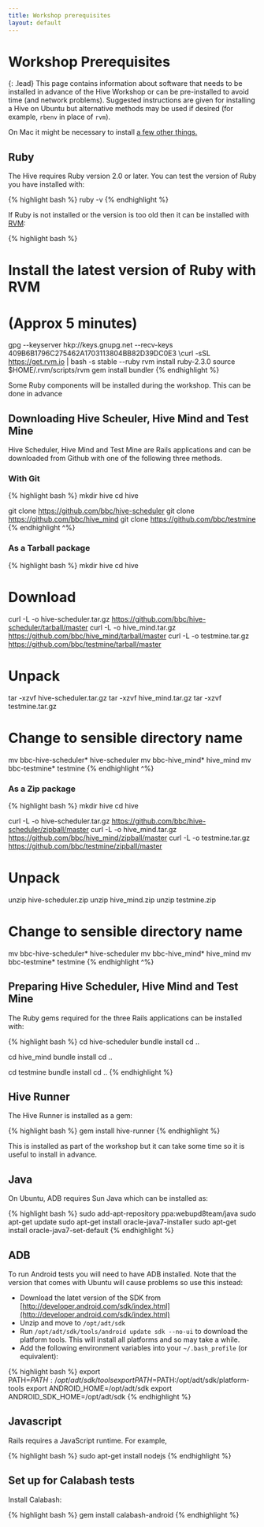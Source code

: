 ```yaml
---
title: Workshop prerequisites
layout: default
---
```


# Workshop Prerequisites

{: .lead}
This page contains information about software that needs to be installed in
advance of the Hive Workshop or can be pre-installed to avoid time (and network
problems). Suggested instructions are given for installing a Hive on Ubuntu but
alternative methods may be used if desired (for example, `rbenv` in place of
`rvm`).

On Mac it might be necessary to install 
<a href="/hive-ci/workshop/mac-preinstall.html">a few other things.</a>

## Ruby

The Hive requires Ruby version 2.0 or later. You can test the version of Ruby
you have installed with:

{% highlight bash %}
ruby -v
{% endhighlight %}

If Ruby is not installed or the version is too old then it can be installed
with [RVM](https://rvm.io/rvm/install):

{% highlight bash %}
# Install the latest version of Ruby with RVM
# (Approx 5 minutes)
gpg --keyserver hkp://keys.gnupg.net --recv-keys 409B6B1796C275462A1703113804BB82D39DC0E3
\curl -sSL https://get.rvm.io | bash -s stable --ruby
rvm install ruby-2.3.0
source $HOME/.rvm/scripts/rvm
gem install bundler
{% endhighlight %}

Some Ruby components will be installed during the workshop. This can be done in
advance

## Downloading Hive Scheuler, Hive Mind and Test Mine

Hive Scheduler, Hive Mind and Test Mine are Rails applications and can be
downloaded from Github with one of the following three methods.

### With Git

{% highlight bash %}
mkdir hive
cd hive

git clone https://github.com/bbc/hive-scheduler
git clone https://github.com/bbc/hive_mind
git clone https://github.com/bbc/testmine
{% endhighlight ^%}

### As a Tarball package

{% highlight bash %}
mkdir hive
cd hive

# Download
curl -L -o hive-scheduler.tar.gz https://github.com/bbc/hive-scheduler/tarball/master
curl -L -o hive_mind.tar.gz https://github.com/bbc/hive_mind/tarball/master
curl -L -o testmine.tar.gz https://github.com/bbc/testmine/tarball/master

# Unpack
tar -xzvf hive-scheduler.tar.gz
tar -xzvf hive_mind.tar.gz
tar -xzvf testmine.tar.gz

# Change to sensible directory name
mv bbc-hive-scheduler* hive-scheduler
mv bbc-hive_mind* hive_mind
mv bbc-testmine* testmine
{% endhighlight ^%}

### As a Zip package

{% highlight bash %}
mkdir hive
cd hive

curl -L -o hive-scheduler.tar.gz https://github.com/bbc/hive-scheduler/zipball/master
curl -L -o hive_mind.tar.gz https://github.com/bbc/hive_mind/zipball/master
curl -L -o testmine.tar.gz https://github.com/bbc/testmine/zipball/master

# Unpack
unzip hive-scheduler.zip
unzip hive_mind.zip
unzip testmine.zip

# Change to sensible directory name
mv bbc-hive-scheduler* hive-scheduler
mv bbc-hive_mind* hive_mind
mv bbc-testmine* testmine
{% endhighlight ^%}

## Preparing Hive Scheduler, Hive Mind and Test Mine

The Ruby gems required for the three Rails applications can be installed with:

{% highlight bash %}
cd hive-scheduler
bundle install
cd ..

cd hive_mind
bundle install
cd ..

cd testmine
bundle install
cd ..
{% endhighlight %}


## Hive Runner

The Hive Runner is installed as a gem:

{% highlight bash %}
gem install hive-runner
{% endhighlight %}

This is installed as part of the workshop but it can take some time so it is
useful to install in advance.

## Java

On Ubuntu, ADB requires Sun Java which can be installed as:

{% highlight bash %}
sudo add-apt-repository ppa:webupd8team/java
sudo apt-get update
sudo apt-get install oracle-java7-installer
sudo apt-get install oracle-java7-set-default
{% endhighlight %}

## ADB

To run Android tests you will need to have ADB installed. Note that the version
that comes with Ubuntu will cause problems so use this instead:

* Download the latet version of the SDK from [http://developer.android.com/sdk/index.html](http://developer.android.com/sdk/index.html)
* Unzip and move to `/opt/adt/sdk`
* Run `/opt/adt/sdk/tools/android update sdk --no-ui` to download the platform
  tools. This will install all platforms and so may take a while.
* Add the following environment variables into your `~/.bash_profile` (or
  equivalent):

{% highlight bash %}
export PATH=$PATH:/opt/adt/sdk/tools
export PATH=$PATH:/opt/adt/sdk/platform-tools
export ANDROID_HOME=/opt/adt/sdk
export ANDROID_SDK_HOME=/opt/adt/sdk
{% endhighlight %}

## Javascript

Rails requires a JavaScript runtime. For example,

{% highlight bash %}
sudo apt-get install nodejs
{% endhighlight %}

## Set up for Calabash tests

Install Calabash:

{% highlight bash %}
gem install calabash-android
{% endhighlight %}
